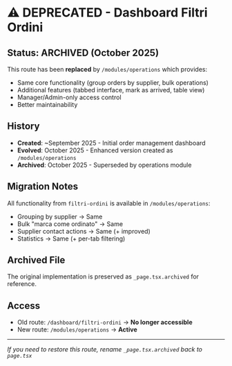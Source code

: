 # ⚠️ DEPRECATED - Dashboard Filtri Ordini

## Status: ARCHIVED (October 2025)

This route has been **replaced** by `/modules/operations` which provides:
- Same core functionality (group orders by supplier, bulk operations)
- Additional features (tabbed interface, mark as arrived, table view)
- Manager/Admin-only access control
- Better maintainability

## History

- **Created**: ~September 2025 - Initial order management dashboard
- **Evolved**: October 2025 - Enhanced version created as `/modules/operations`
- **Archived**: October 2025 - Superseded by operations module

## Migration Notes

All functionality from `filtri-ordini` is available in `/modules/operations`:
- Grouping by supplier → Same
- Bulk "marca come ordinato" → Same
- Supplier contact actions → Same (+ improved)
- Statistics → Same (+ per-tab filtering)

## Archived File

The original implementation is preserved as `_page.tsx.archived` for reference.

## Access

- Old route: `/dashboard/filtri-ordini` → **No longer accessible**
- New route: `/modules/operations` → **Active**

---

*If you need to restore this route, rename `_page.tsx.archived` back to `page.tsx`*
